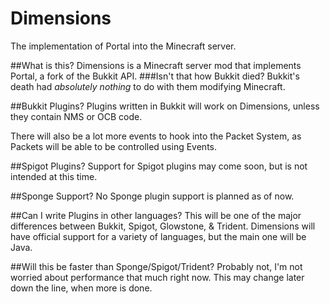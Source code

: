 # Dimensions
The implementation of Portal into the Minecraft server. 

##What is this?
Dimensions is a Minecraft server mod that implements Portal, a fork of the Bukkit API.
###Isn't that how Bukkit died?
Bukkit's death had *absolutely nothing* to do with them modifying Minecraft.

##Bukkit Plugins?
Plugins written in Bukkit will work on Dimensions, unless they contain NMS or OCB code. 

There will also be a lot more events to hook into the Packet System, as Packets will be able to be controlled using Events.

##Spigot Plugins?
Support for Spigot plugins may come soon, but is not intended at this time.

##Sponge Support?
No Sponge plugin support is planned as of now.

##Can I write Plugins in other languages?
This will be one of the major differences between Bukkit, Spigot, Glowstone, & Trident. Dimensions will have official support for a variety of languages, but the main one will be Java.

##Will this be faster than Sponge/Spigot/Trident?
Probably not, I'm not worried about performance that much right now. This may change later down the line, when more is done.
